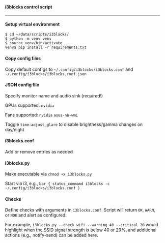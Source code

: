 #### i3blocks control script
___

#### Setup virtual environment
```
$ cd ~/data/scripts/i3blocks/
$ python -m venv venv
$ source venv/bin/activate
venv$ pip install -r requirements.txt
```

#### Copy config files
Copy default configs to `~/.config/i3blocks/i3blocks.conf` and `~/.config/i3blocks/i3blocks.conf.json`

#### JSON config file
Specify monitor name and audio sink (required!)

GPUs supported: `nvidia`

Fans supported: `nvidia` `asus-nb-wmi`

Toggle `time:adjust_glare` to disable brightness/gamma changes on day/night

#### i3blocks.conf
Add or remove entries as needed

#### i3blocks.py
Make executable via `chmod +x i3blocks.py`

Start via i3, e.g., `bar { status_command i3blocks -c ~/.config/i3blocks/i3blocks.conf }`

#### Checks
Define checks with arguments in `i3blocks.conf`. Script will return `OK`, `WARN`, or `NOK` and alert as configured.

For example, `i3blocks.py --check wifi --warning 40 --critical 20` would highlight when the SSID signal strength is below 40 or 20%, and additional actions (e.g., notify-send) can be added here.
